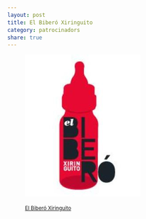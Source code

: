 ```yaml
---
layout: post
title: El Biberó Xiringuito
category: patrocinadors
share: true
---
```


<figure class="text-center">
	<img src="/public/img/el-bibero-xiringuito-patrocinadors-artinpocket-regular.jpg" alt="El Biberó Xiringuito - patrocinadors d'artipocket/regular" title="El Biberó Xiringuito - patrocinadors d'artipocket/regular">
	<figcaption>
		<p><small><i class="fa fa-external-link"></i> <a href="http://www.arc-portdelaselva.com/elbibero.html" title="El Biberó Xiringuito">El Biberó Xiringuito</a></small></p>
	</figcaption>
</figure>